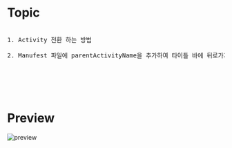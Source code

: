 # Topic

<pre>

1. Activity 전환 하는 방법

2. Manufest 파일에 parentActivityName을 추가하여 타이틀 바에 뒤로가기 버튼 추가


</pre>

<br><br>

# Preview

![preview](preview.gif)
